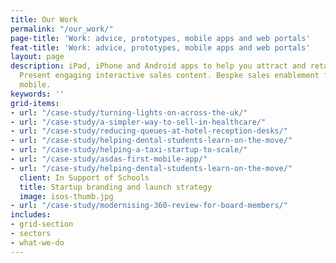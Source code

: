 ```yaml
---
title: Our Work
permalink: "/our_work/"
page-title: 'Work: advice, prototypes, mobile apps and web portals'
feat-title: 'Work: advice, prototypes, mobile apps and web portals'
layout: page
description: iPad, iPhone and Android apps to help you attract and retain customers.
  Present engaging interactive sales content. Bespke sales enablement for iPad and
  mobile.
keywords: ''
grid-items:
- url: "/case-study/turning-lights-on-across-the-uk/"
- url: "/case-study/a-simpler-way-to-sell-in-healthcare/"
- url: "/case-study/reducing-queues-at-hotel-reception-desks/"
- url: "/case-study/helping-dental-students-learn-on-the-move/"
- url: "/case-study/helping-a-taxi-startup-to-scale/"
- url: "/case-study/asdas-first-mobile-app/"
- url: "/case-study/helping-dental-students-learn-on-the-move/"
  client: In Support of Schools
  title: Startup branding and launch strategy
  image: isos-thumb.jpg
- url: "/case-study/modernising-360-review-for-board-members/"
includes:
- grid-section
- sectors
- what-we-do
---
```


